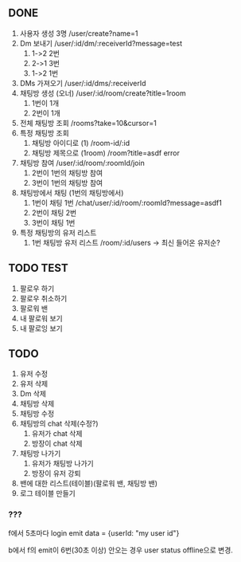 ## DONE

1. 사용자 생성 3명 /user/create?name=1
2. Dm 보내기 /user/:id/dm/:receiverId?message=test
   1. 1->2 2번
   2. 2->1 3번
   3. 1->2 1번
3. DMs 가져오기 /user/:id/dms/:receiverId
4. 채팅방 생성 (오너) /user/:id/room/create?title=1room
   1. 1번이 1개
   2. 2번이 1개
5. 전체 채팅방 조회 /rooms?take=10&cursor=1
6. 특정 채팅방 조회
   1. 채팅방 아이디로 (1) /room-id/:id
   2. 채팅방 제목으로 (1room) /room?title=asdf error
7. 채팅방 참여 /user/:id/room/:roomId/join
   1. 2번이 1번의 채팅방 참여
   2. 3번이 1번의 채팅방 참여
8. 채팅방에서 채팅 (1번의 채팅방에서)
   1. 1번이 채팅 1번 /chat/user/:id/room/:roomId?message=asdf1
   2. 2번이 채팅 2번
   3. 3번이 채팅 1번
9. 특정 채팅방의 유저 리스트
   1. 1번 채팅방 유저 리스트 /room/:id/users -> 최신 들어온 유저순?

## TODO TEST

1. 팔로우 하기
2. 팔로우 취소하기
3. 팔로워 밴
4. 내 팔로워 보기
5. 내 팔로잉 보기

## TODO

1. 유저 수정
2. 유저 삭제
3. Dm 삭제
4. 채팅방 삭제
5. 채팅방 수정
6. 채팅방의 chat 삭제(수정?)
   1. 유저가 chat 삭제
   2. 방장이 chat 삭제
7. 채팅방 나가기
   1. 유저가 채팅방 나가기
   2. 방장이 유저 강퇴
8. 밴에 대한 리스트(테이블)(팔로워 밴, 채팅방 밴)
9. 로그 테이블 만들기

### ???

f에서 5초마다 login emit data = {userId: "my user id"}

b에서 f의 emit이 6번(30초 이상) 안오는 경우 user status offline으로 변경.
